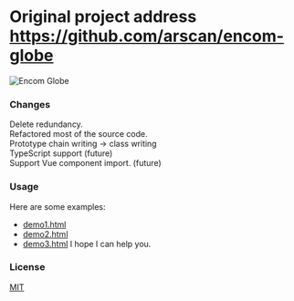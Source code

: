 # Original project address https://github.com/arscan/encom-globe
![Encom Globe](https://raw.github.com/KiHanLee/encom-globe-esnext/main/screenshot.jpg)

### Changes
Delete redundancy.</br>
Refactored most of the source code.</br>
Prototype chain writing -> class writing</br>
TypeScript support (future)</br>
Support Vue component import. (future)

### Usage
Here are some examples:
- [demo1.html](demo1.html)
- [demo2.html](demo2.html)
- [demo3.html](demo3.html)
I hope I can help you.

### License
[MIT](https://opensource.org/licenses/MIT)
